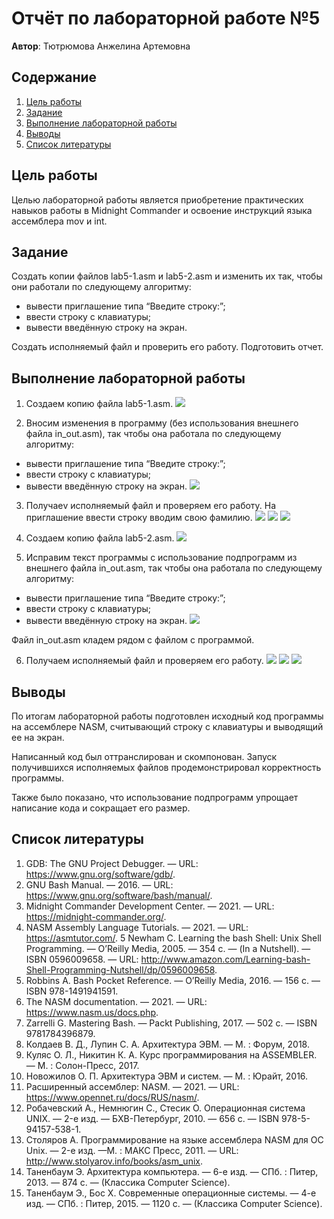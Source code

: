 
# Отчёт по лабораторной работе №5

**Автор**: Тютрюмова Анжелина Артемовна

## Содержание

1. [Цель работы](#цель-работы)
2. [Задание](#задание)
3. [Выполнение лабораторной работы](#выполнение-лабораторной-работы)
4. [Выводы](#выводы)
5. [Список литературы](#список-литературы)

## Цель работы

Целью лабораторной работы является приобретение практических навыков работы в Midnight Commander и освоение инструкций языка ассемблера mov и int.

## Задание

Создать копии файлов lab5-1.asm и lab5-2.asm и изменить их так, чтобы они работали по следующему алгоритму:
 - вывести приглашение типа “Введите строку:”;
 - ввести строку с клавиатуры;
 - вывести введённую строку на экран.

Создать исполняемый файл и проверить его работу. Подготовить отчет.

## Выполнение лабораторной работы

1. Создаем копию файла lab5-1.asm.
  ![](./images/1.png)

2. Вносим изменения в программу (без использования внешнего файла in_out.asm), так чтобы она работала по следующему алгоритму:
 - вывести приглашение типа “Введите строку:”;
 - ввести строку с клавиатуры;
 -  вывести введённую строку на экран.
  ![](./images/2.png)

3. Получaеv исполняемый файл и проверяем его работу. На приглашение ввести строку вводим свою фамилию.
  ![](./images/5.png)
  ![](./images/6.png)
  ![](./images/9.png)

4. Создаем копию файла lab5-2.asm.
  ![](./images/3.png)

5. Исправим текст программы с использование подпрограмм из внешнего файла in_out.asm, так чтобы она работала по следующему алгоритму:
 - вывести приглашение типа “Введите строку:”;
 - ввести строку с клавиатуры;
 - вывести введённую строку на экран.
  ![](./images/4.png)

Файл in_out.asm кладем рядом с файлом с программой.

6. Получaем исполняемый файл и проверяем его работу.
  ![](./images/7.png)
  ![](./images/8.png)
  ![](./images/10.png)


## Выводы

По итогам лабораторной работы подготовлен исходный код программы на ассемблере NASM, считывающий строку с клавиатуры и выводящий ее на экран.

Написанный код был оттранслирован и скомпонован. Запуск получившихся исполняемых файлов продемонстрировал корректность программы.

Также было показано, что использование подпрограмм упрощает написание кода и сокращает его размер.

## Список литературы

1. GDB: The GNU Project Debugger. — URL: https://www.gnu.org/software/gdb/.
2. GNU Bash Manual. — 2016. — URL: https://www.gnu.org/software/bash/manual/.
3. Midnight Commander Development Center. — 2021. — URL: https://midnight-commander.org/.
4. NASM Assembly Language Tutorials. — 2021. — URL: https://asmtutor.com/.
5 Newham C. Learning the bash Shell: Unix Shell Programming. — O’Reilly Media, 2005. — 354 с. — (In a Nutshell). — ISBN 0596009658. — URL: http://www.amazon.com/Learning-bash-Shell-Programming-Nutshell/dp/0596009658.
6. Robbins A. Bash Pocket Reference. — O’Reilly Media, 2016. — 156 с. — ISBN 978-1491941591.
7. The NASM documentation. — 2021. — URL: https://www.nasm.us/docs.php.
8. Zarrelli G. Mastering Bash. — Packt Publishing, 2017. — 502 с. — ISBN 9781784396879.
9. Колдаев В. Д., Лупин С. А. Архитектура ЭВМ. — М. : Форум, 2018.
10. Куляс О. Л., Никитин К. А. Курс программирования на ASSEMBLER. — М. : Солон-Пресс, 2017.
11. Новожилов О. П. Архитектура ЭВМ и систем. — М. : Юрайт, 2016.
12. Расширенный ассемблер: NASM. — 2021. — URL: https://www.opennet.ru/docs/RUS/nasm/.
13. Робачевский А., Немнюгин С., Стесик О. Операционная система UNIX. — 2-е изд. — БХВ-Петербург, 2010. — 656 с. — ISBN 978-5-94157-538-1.
14. Столяров А. Программирование на языке ассемблера NASM для ОС Unix. — 2-е изд. —М. : МАКС Пресс, 2011. — URL: http://www.stolyarov.info/books/asm_unix.
15. Таненбаум Э. Архитектура компьютера. — 6-е изд. — СПб. : Питер, 2013. — 874 с. — (Классика Computer Science).
16. Таненбаум Э., Бос Х. Современные операционные системы. — 4-е изд. — СПб. : Питер, 2015. — 1120 с. — (Классика Computer Science).